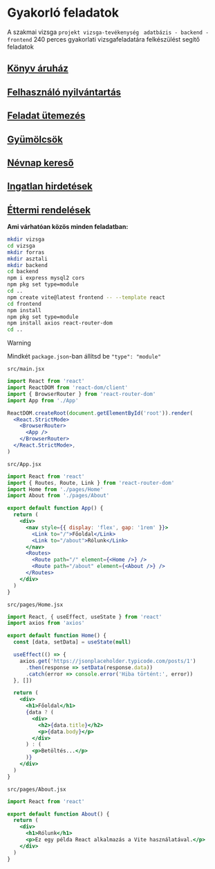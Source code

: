 # Gyakorló feladatok
A szakmai vizsga `projekt vizsga-tevékenység ` `adatbázis - backend - frontend` 240 perces gyakorlati vizsgafeladatára felkészülést segítő feladatok 

## [Könyv áruház](./KonyvAruhaz/)

## [Felhasználó nyilvántartás](./UserRegister/)

## [Feladat ütemezés](./TodoAlkalmazas/)

## [Gyümölcsök](./Gyumolcsok/)

## [Névnap kereső](./Nevnapkereso/)

## [Ingatlan hirdetések](./Ingatlanhirdetesek/)

## [Éttermi rendelések](./EttermiRendeles/)

**Ami várhatóan közös minden feladatban:**
```bash
mkdir vizsga
cd vizsga
mkdir forras
mkdir asztali
mkdir backend
cd backend
npm i express mysql2 cors
npm pkg set type=module
cd ..
npm create vite@latest frontend -- --template react
cd frontend
npm install
npm pkg set type=module
npm install axios react-router-dom
cd ..
```

> [!WARNING]  
> Mindkét `package.json`-ban állítsd be `"type": "module"` 

`src/main.jsx`
```jsx
import React from 'react'
import ReactDOM from 'react-dom/client'
import { BrowserRouter } from 'react-router-dom'
import App from './App'

ReactDOM.createRoot(document.getElementById('root')).render(
  <React.StrictMode>
    <BrowserRouter>
      <App />
    </BrowserRouter>
  </React.StrictMode>,
)
```

`src/App.jsx`
```jsx
import React from 'react'
import { Routes, Route, Link } from 'react-router-dom'
import Home from './pages/Home'
import About from './pages/About'

export default function App() {
  return (
    <div>
      <nav style={{ display: 'flex', gap: '1rem' }}>
        <Link to="/">Főoldal</Link>
        <Link to="/about">Rólunk</Link>
      </nav>
      <Routes>
        <Route path="/" element={<Home />} />
        <Route path="/about" element={<About />} />
      </Routes>
    </div>
  )
}
```

`src/pages/Home.jsx`
```jsx
import React, { useEffect, useState } from 'react'
import axios from 'axios'

export default function Home() {
  const [data, setData] = useState(null)

  useEffect(() => {
    axios.get('https://jsonplaceholder.typicode.com/posts/1')
      .then(response => setData(response.data))
      .catch(error => console.error('Hiba történt:', error))
  }, [])

  return (
    <div>
      <h1>Főoldal</h1>
      {data ? (
        <div>
          <h2>{data.title}</h2>
          <p>{data.body}</p>
        </div>
      ) : (
        <p>Betöltés...</p>
      )}
    </div>
  )
}
```

`src/pages/About.jsx`
```jsx
import React from 'react'

export default function About() {
  return (
    <div>
      <h1>Rólunk</h1>
      <p>Ez egy példa React alkalmazás a Vite használatával.</p>
    </div>
  )
}
```